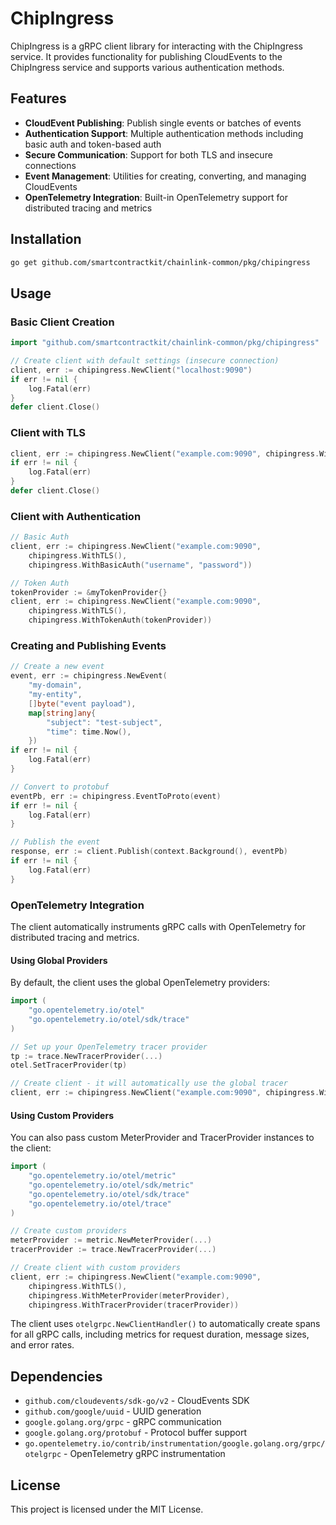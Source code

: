 # ChipIngress

ChipIngress is a gRPC client library for interacting with the ChipIngress service. It provides functionality for publishing CloudEvents to the ChipIngress service and supports various authentication methods.

## Features

- **CloudEvent Publishing**: Publish single events or batches of events
- **Authentication Support**: Multiple authentication methods including basic auth and token-based auth
- **Secure Communication**: Support for both TLS and insecure connections
- **Event Management**: Utilities for creating, converting, and managing CloudEvents
- **OpenTelemetry Integration**: Built-in OpenTelemetry support for distributed tracing and metrics

## Installation

```bash
go get github.com/smartcontractkit/chainlink-common/pkg/chipingress
```

## Usage

### Basic Client Creation

```go
import "github.com/smartcontractkit/chainlink-common/pkg/chipingress"

// Create client with default settings (insecure connection)
client, err := chipingress.NewClient("localhost:9090")
if err != nil {
    log.Fatal(err)
}
defer client.Close()
```

### Client with TLS

```go
client, err := chipingress.NewClient("example.com:9090", chipingress.WithTLS())
if err != nil {
    log.Fatal(err)
}
defer client.Close()
```

### Client with Authentication

```go
// Basic Auth
client, err := chipingress.NewClient("example.com:9090", 
    chipingress.WithTLS(),
    chipingress.WithBasicAuth("username", "password"))

// Token Auth
tokenProvider := &myTokenProvider{}
client, err := chipingress.NewClient("example.com:9090", 
    chipingress.WithTLS(),
    chipingress.WithTokenAuth(tokenProvider))
```

### Creating and Publishing Events

```go
// Create a new event
event, err := chipingress.NewEvent(
    "my-domain", 
    "my-entity", 
    []byte("event payload"),
    map[string]any{
        "subject": "test-subject",
        "time": time.Now(),
    })
if err != nil {
    log.Fatal(err)
}

// Convert to protobuf
eventPb, err := chipingress.EventToProto(event)
if err != nil {
    log.Fatal(err)
}

// Publish the event
response, err := client.Publish(context.Background(), eventPb)
if err != nil {
    log.Fatal(err)
}
```

### OpenTelemetry Integration

The client automatically instruments gRPC calls with OpenTelemetry for distributed tracing and metrics. 

#### Using Global Providers

By default, the client uses the global OpenTelemetry providers:

```go
import (
    "go.opentelemetry.io/otel"
    "go.opentelemetry.io/otel/sdk/trace"
)

// Set up your OpenTelemetry tracer provider
tp := trace.NewTracerProvider(...)
otel.SetTracerProvider(tp)

// Create client - it will automatically use the global tracer
client, err := chipingress.NewClient("example.com:9090", chipingress.WithTLS())
```

#### Using Custom Providers

You can also pass custom MeterProvider and TracerProvider instances to the client:

```go
import (
    "go.opentelemetry.io/otel/metric"
    "go.opentelemetry.io/otel/sdk/metric"
    "go.opentelemetry.io/otel/sdk/trace"
    "go.opentelemetry.io/otel/trace"
)

// Create custom providers
meterProvider := metric.NewMeterProvider(...)
tracerProvider := trace.NewTracerProvider(...)

// Create client with custom providers
client, err := chipingress.NewClient("example.com:9090",
    chipingress.WithTLS(),
    chipingress.WithMeterProvider(meterProvider),
    chipingress.WithTracerProvider(tracerProvider))
```

The client uses `otelgrpc.NewClientHandler()` to automatically create spans for all gRPC calls, including metrics for request duration, message sizes, and error rates.

## Dependencies

- `github.com/cloudevents/sdk-go/v2` - CloudEvents SDK
- `github.com/google/uuid` - UUID generation
- `google.golang.org/grpc` - gRPC communication
- `google.golang.org/protobuf` - Protocol buffer support
- `go.opentelemetry.io/contrib/instrumentation/google.golang.org/grpc/otelgrpc` - OpenTelemetry gRPC instrumentation

## License

This project is licensed under the MIT License.
